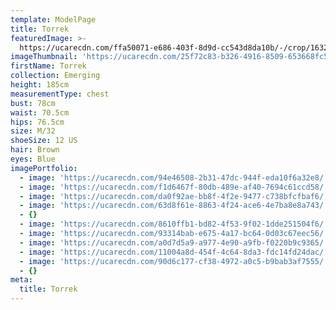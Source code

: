 ```yaml
---
template: ModelPage
title: Torrek
featuredImage: >-
  https://ucarecdn.com/ffa50071-e686-403f-8d9d-cc543d8da10b/-/crop/1632x601/0,174/-/preview/
imageThumbnail: 'https://ucarecdn.com/25f72c83-b326-4916-8509-653668fc5065/'
firstName: Torrek
collection: Emerging
height: 185cm
measurementType: chest
bust: 78cm
waist: 70.5cm
hips: 76.5cm
size: M/32
shoeSize: 12 US
hair: Brown
eyes: Blue
imagePortfolio:
  - image: 'https://ucarecdn.com/94e46508-2b31-47dc-944f-eda10f6a32e8/'
  - image: 'https://ucarecdn.com/f1d6467f-80db-489e-af40-7694c61ccd58/'
  - image: 'https://ucarecdn.com/da0f92ae-bb8f-4f2e-9477-c738bfcfbaf6/'
  - image: 'https://ucarecdn.com/63d8f61e-8863-4f24-ace6-4e7ba8e8a743/'
  - {}
  - image: 'https://ucarecdn.com/8610ffb1-bd82-4f53-9f02-1dde251504f6/'
  - image: 'https://ucarecdn.com/93314bab-e675-4a17-bc64-0d03c67eec56/'
  - image: 'https://ucarecdn.com/a0d7d5a9-a977-4e90-a9fb-f0220b9c9365/'
  - image: 'https://ucarecdn.com/11004a8d-454f-4c64-8da3-fdc14fd24dac/'
  - image: 'https://ucarecdn.com/90d6c177-cf38-4972-a0c5-b9bab3af7555/'
  - {}
meta:
  title: Torrek
---
```


